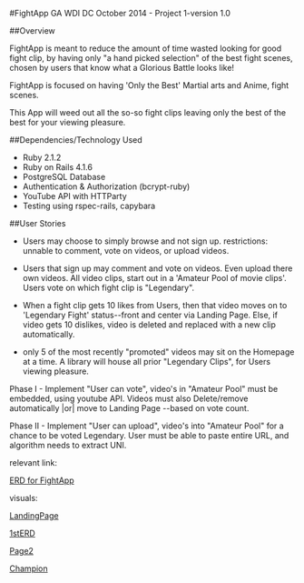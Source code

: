 #FightApp
GA WDI DC October 2014 - Project 1-version 1.0

##Overview

FightApp is meant to reduce the amount of time wasted looking for good fight clip, by having only "a hand picked selection" of the best fight scenes, chosen by users that know what a Glorious Battle looks like!

FightApp is focused on having 'Only the Best' Martial arts and Anime, fight scenes.

This App will weed out all the so-so fight clips leaving only the best of the best for your viewing pleasure.

##Dependencies/Technology Used

+ Ruby 2.1.2
+ Ruby on Rails 4.1.6
+ PostgreSQL Database
+ Authentication & Authorization (bcrypt-ruby)
+ YouTube API with HTTParty
+ Testing using rspec-rails, capybara

##User Stories

+ Users may choose to simply browse and not sign up. restrictions: unnable to comment, vote on videos, or upload videos.

+ Users that sign up may comment and vote on videos. Even upload there own videos.
All video clips, start out in a 'Amateur Pool of movie clips'. Users vote on which fight clip is "Legendary".

+ When a fight clip gets 10 likes from Users, then that video moves on to 'Legendary Fight' status--front and center via Landing Page. Else, if video gets 10 dislikes, video is deleted and replaced with a new clip automatically.

+ only 5 of the most recently "promoted" videos may sit on the Homepage at a time. A library will house all prior "Legendary Clips", for Users viewing pleasure.

Phase I - Implement "User can vote", video's in "Amateur Pool" must be embedded, using youtube API. Videos must also Delete/remove automatically |or| move to Landing Page --based on vote count.

Phase II - Implement "User can upload", video's into "Amateur Pool" for a chance to be voted Legendary. User must be able to paste entire URL, and algorithm needs to extract UNI.




 relevant link:

[ERD for FightApp](https://www.lucidchart.com/invitations/accept/75f6d466-50c3-474d-9c3f-f86340d8f0f0)

visuals:

[LandingPage](http://i.imgur.com/WHxL7br.jpg)

[1stERD](http://i.imgur.com/casTQG2.jpg)

[Page2](http://i.imgur.com/gCZVaNn.jpg)

[Champion](http://i.imgur.com/mdpj27n.jpg)













